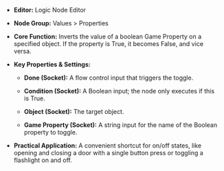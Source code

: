 - **Editor:** Logic Node Editor
    
- **Node Group:** Values > Properties
    
- **Core Function:** Inverts the value of a boolean Game Property on a specified object. If the property is True, it becomes False, and vice versa.
    
- **Key Properties & Settings:**
    
    - **Done (Socket):** A flow control input that triggers the toggle.
        
    - **Condition (Socket):** A Boolean input; the node only executes if this is True.
        
    - **Object (Socket):** The target object.
        
    - **Game Property (Socket):** A string input for the name of the Boolean property to toggle.
        
- **Practical Application:** A convenient shortcut for on/off states, like opening and closing a door with a single button press or toggling a flashlight on and off.